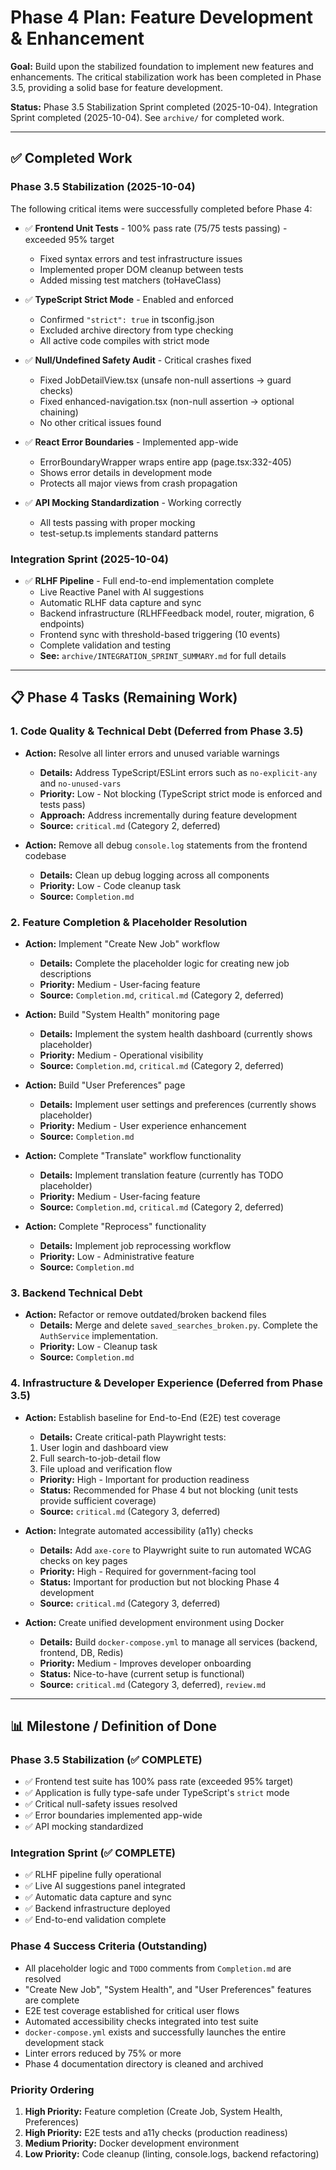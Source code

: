 # Phase 4 Plan: Feature Development & Enhancement

**Goal:** Build upon the stabilized foundation to implement new features and enhancements. The critical stabilization work has been completed in Phase 3.5, providing a solid base for feature development.

**Status:** Phase 3.5 Stabilization Sprint completed (2025-10-04). Integration Sprint completed (2025-10-04). See `archive/` for completed work.

---

## ✅ Completed Work

### Phase 3.5 Stabilization (2025-10-04)

The following critical items were successfully completed before Phase 4:

*   ✅ **Frontend Unit Tests** - 100% pass rate (75/75 tests passing) - exceeded 95% target
    *   Fixed syntax errors and test infrastructure issues
    *   Implemented proper DOM cleanup between tests
    *   Added missing test matchers (toHaveClass)

*   ✅ **TypeScript Strict Mode** - Enabled and enforced
    *   Confirmed `"strict": true` in tsconfig.json
    *   Excluded archive directory from type checking
    *   All active code compiles with strict mode

*   ✅ **Null/Undefined Safety Audit** - Critical crashes fixed
    *   Fixed JobDetailView.tsx (unsafe non-null assertions → guard checks)
    *   Fixed enhanced-navigation.tsx (non-null assertion → optional chaining)
    *   No other critical issues found

*   ✅ **React Error Boundaries** - Implemented app-wide
    *   ErrorBoundaryWrapper wraps entire app (page.tsx:332-405)
    *   Shows error details in development mode
    *   Protects all major views from crash propagation

*   ✅ **API Mocking Standardization** - Working correctly
    *   All tests passing with proper mocking
    *   test-setup.ts implements standard patterns

### Integration Sprint (2025-10-04)

*   ✅ **RLHF Pipeline** - Full end-to-end implementation complete
    *   Live Reactive Panel with AI suggestions
    *   Automatic RLHF data capture and sync
    *   Backend infrastructure (RLHFFeedback model, router, migration, 6 endpoints)
    *   Frontend sync with threshold-based triggering (10 events)
    *   Complete validation and testing
    *   **See:** `archive/INTEGRATION_SPRINT_SUMMARY.md` for full details

---

## 📋 Phase 4 Tasks (Remaining Work)

### 1. Code Quality & Technical Debt (Deferred from Phase 3.5)

*   **Action:** Resolve all linter errors and unused variable warnings
    *   **Details:** Address TypeScript/ESLint errors such as `no-explicit-any` and `no-unused-vars`
    *   **Priority:** Low - Not blocking (TypeScript strict mode is enforced and tests pass)
    *   **Approach:** Address incrementally during feature development
    *   **Source:** `critical.md` (Category 2, deferred)

*   **Action:** Remove all debug `console.log` statements from the frontend codebase
    *   **Details:** Clean up debug logging across all components
    *   **Priority:** Low - Code cleanup task
    *   **Source:** `Completion.md`

### 2. Feature Completion & Placeholder Resolution

*   **Action:** Implement "Create New Job" workflow
    *   **Details:** Complete the placeholder logic for creating new job descriptions
    *   **Priority:** Medium - User-facing feature
    *   **Source:** `Completion.md`, `critical.md` (Category 2, deferred)

*   **Action:** Build "System Health" monitoring page
    *   **Details:** Implement the system health dashboard (currently shows placeholder)
    *   **Priority:** Medium - Operational visibility
    *   **Source:** `Completion.md`, `critical.md` (Category 2, deferred)

*   **Action:** Build "User Preferences" page
    *   **Details:** Implement user settings and preferences (currently shows placeholder)
    *   **Priority:** Medium - User experience enhancement
    *   **Source:** `Completion.md`

*   **Action:** Complete "Translate" workflow functionality
    *   **Details:** Implement translation feature (currently has TODO placeholder)
    *   **Priority:** Medium - User-facing feature
    *   **Source:** `Completion.md`, `critical.md` (Category 2, deferred)

*   **Action:** Complete "Reprocess" functionality
    *   **Details:** Implement job reprocessing workflow
    *   **Priority:** Low - Administrative feature
    *   **Source:** `Completion.md`

### 3. Backend Technical Debt

*   **Action:** Refactor or remove outdated/broken backend files
    *   **Details:** Merge and delete `saved_searches_broken.py`. Complete the `AuthService` implementation.
    *   **Priority:** Low - Cleanup task
    *   **Source:** `Completion.md`

### 4. Infrastructure & Developer Experience (Deferred from Phase 3.5)

*   **Action:** Establish baseline for End-to-End (E2E) test coverage
    *   **Details:** Create critical-path Playwright tests:
      1. User login and dashboard view
      2. Full search-to-job-detail flow
      3. File upload and verification flow
    *   **Priority:** High - Important for production readiness
    *   **Status:** Recommended for Phase 4 but not blocking (unit tests provide sufficient coverage)
    *   **Source:** `critical.md` (Category 3, deferred)

*   **Action:** Integrate automated accessibility (a11y) checks
    *   **Details:** Add `axe-core` to Playwright suite to run automated WCAG checks on key pages
    *   **Priority:** High - Required for government-facing tool
    *   **Status:** Important for production but not blocking Phase 4 development
    *   **Source:** `critical.md` (Category 3, deferred)

*   **Action:** Create unified development environment using Docker
    *   **Details:** Build `docker-compose.yml` to manage all services (backend, frontend, DB, Redis)
    *   **Priority:** Medium - Improves developer onboarding
    *   **Status:** Nice-to-have (current setup is functional)
    *   **Source:** `critical.md` (Category 3, deferred), `review.md`

---

## 📊 Milestone / Definition of Done

### Phase 3.5 Stabilization (✅ COMPLETE)
*   ✅ Frontend test suite has 100% pass rate (exceeded 95% target)
*   ✅ Application is fully type-safe under TypeScript's `strict` mode
*   ✅ Critical null-safety issues resolved
*   ✅ Error boundaries implemented app-wide
*   ✅ API mocking standardized

### Integration Sprint (✅ COMPLETE)
*   ✅ RLHF pipeline fully operational
*   ✅ Live AI suggestions panel integrated
*   ✅ Automatic data capture and sync
*   ✅ Backend infrastructure deployed
*   ✅ End-to-end validation complete

### Phase 4 Success Criteria (Outstanding)
*   All placeholder logic and `TODO` comments from `Completion.md` are resolved
*   "Create New Job", "System Health", and "User Preferences" features are complete
*   E2E test coverage established for critical user flows
*   Automated accessibility checks integrated into test suite
*   `docker-compose.yml` exists and successfully launches the entire development stack
*   Linter errors reduced by 75% or more
*   Phase 4 documentation directory is cleaned and archived

### Priority Ordering
1. **High Priority:** Feature completion (Create Job, System Health, Preferences)
2. **High Priority:** E2E tests and a11y checks (production readiness)
3. **Medium Priority:** Docker development environment
4. **Low Priority:** Code cleanup (linting, console.logs, backend refactoring)
